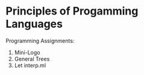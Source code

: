 # Principles of Progamming Languages

Programming Assignments:
   1. Mini-Logo
   2. General Trees
   3. Let interp.ml

